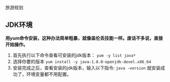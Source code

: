 旅游规划

## JDK环境
**用yum命令安装，这种办法简单粗暴，就像盖伦丢技能一样。废话不多说，直接开始操作。**
1. 首先执行以下命令查看可安装的jdk版本：
`yum -y list java*`
2. 选择你要的版本
`yum install -y java-1.8.0-openjdk-devel.x86_64`
3. 安装完成之后，查看安装的jdk版本，输入以下指令:
`java -version`
就安装成功了，环境变量都不用配置。